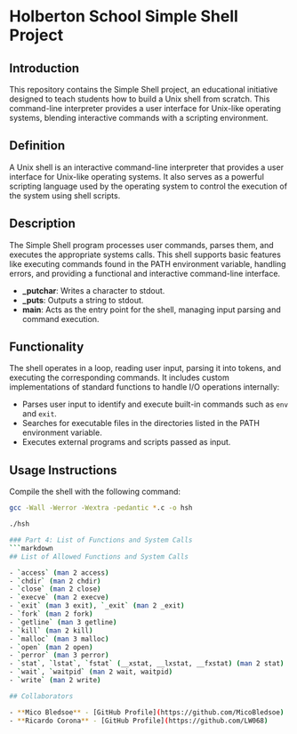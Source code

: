 # Holberton School Simple Shell Project

## Introduction

This repository contains the Simple Shell project, an educational initiative designed to teach students how to build a Unix shell from scratch. This command-line interpreter provides a user interface for Unix-like operating systems, blending interactive commands with a scripting environment.

## Definition

A Unix shell is an interactive command-line interpreter that provides a user interface for Unix-like operating systems. It also serves as a powerful scripting language used by the operating system to control the execution of the system using shell scripts.

## Description

The Simple Shell program processes user commands, parses them, and executes the appropriate systems calls. This shell supports basic features like executing commands found in the PATH environment variable, handling errors, and providing a functional and interactive command-line interface.

- **_putchar**: Writes a character to stdout.
- **_puts**: Outputs a string to stdout.
- **main**: Acts as the entry point for the shell, managing input parsing and command execution.

## Functionality

The shell operates in a loop, reading user input, parsing it into tokens, and executing the corresponding commands. It includes custom implementations of standard functions to handle I/O operations internally:

- Parses user input to identify and execute built-in commands such as `env` and `exit`.
- Searches for executable files in the directories listed in the PATH environment variable.
- Executes external programs and scripts passed as input.

## Usage Instructions

Compile the shell with the following command:
```bash
gcc -Wall -Werror -Wextra -pedantic *.c -o hsh

./hsh

### Part 4: List of Functions and System Calls
```markdown
## List of Allowed Functions and System Calls

- `access` (man 2 access)
- `chdir` (man 2 chdir)
- `close` (man 2 close)
- `execve` (man 2 execve)
- `exit` (man 3 exit), `_exit` (man 2 _exit)
- `fork` (man 2 fork)
- `getline` (man 3 getline)
- `kill` (man 2 kill)
- `malloc` (man 3 malloc)
- `open` (man 2 open)
- `perror` (man 3 perror)
- `stat`, `lstat`, `fstat` (__xstat, __lxstat, __fxstat) (man 2 stat)
- `wait`, `waitpid` (man 2 wait, waitpid)
- `write` (man 2 write)

## Collaborators

- **Mico Bledsoe** - [GitHub Profile](https://github.com/MicoBledsoe)
- **Ricardo Corona** - [GitHub Profile](https://github.com/LW068)

